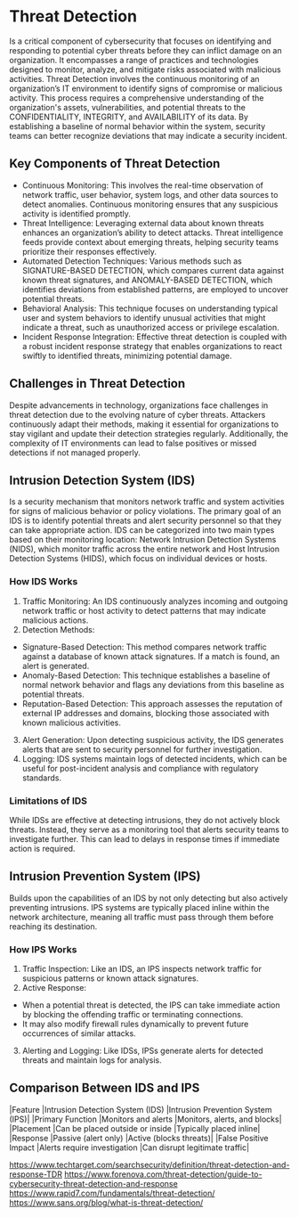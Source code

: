 # Threat Detection 
Is a critical component of cybersecurity that focuses on identifying and responding to potential cyber threats before they can inflict damage on an organization. It encompasses a range of practices and technologies designed to monitor, analyze, and mitigate risks associated with malicious activities. 
Threat Detection involves the continuous monitoring of an organization’s IT environment to identify signs of compromise or malicious activity. This process requires a comprehensive understanding of the organization's assets, vulnerabilities, and potential threats to the CONFIDENTIALITY, INTEGRITY, and AVAILABILITY of its data. By establishing a baseline of normal behavior within the system, security teams can better recognize deviations that may indicate a security incident.
## Key Components of Threat Detection
*  Continuous Monitoring: This involves the real-time observation of network traffic, user behavior, system logs, and other data sources to detect anomalies. Continuous monitoring ensures that any suspicious activity is identified promptly.
*  Threat Intelligence: Leveraging external data about known threats enhances an organization’s ability to detect attacks. Threat intelligence feeds provide context about emerging threats, helping security teams prioritize their responses effectively.
*  Automated Detection Techniques: Various methods such as SIGNATURE-BASED DETECTION, which compares current data against known threat signatures, and ANOMALY-BASED DETECTION, which identifies deviations from established patterns, are employed to uncover potential threats.
*  Behavioral Analysis: This technique focuses on understanding typical user and system behaviors to identify unusual activities that might indicate a threat, such as unauthorized access or privilege escalation.
*  Incident Response Integration: Effective threat detection is coupled with a robust incident response strategy that enables organizations to react swiftly to identified threats, minimizing potential damage.
## Challenges in Threat Detection
Despite advancements in technology, organizations face challenges in threat detection due to the evolving nature of cyber threats. Attackers continuously adapt their methods, making it essential for organizations to stay vigilant and update their detection strategies regularly. Additionally, the complexity of IT environments can lead to false positives or missed detections if not managed properly.
## Intrusion Detection System (IDS) 
Is a security mechanism that monitors network traffic and system activities for signs of malicious behavior or policy violations. The primary goal of an IDS is to identify potential threats and alert security personnel so that they can take appropriate action. IDS can be categorized into two main types based on their monitoring location: Network Intrusion Detection Systems (NIDS), which monitor traffic across the entire network and Host Intrusion Detection Systems (HIDS), which focus on individual devices or hosts.
### How IDS Works
1.	Traffic Monitoring: An IDS continuously analyzes incoming and outgoing network traffic or host activity to detect patterns that may indicate malicious actions. 
2.	Detection Methods: 
*  Signature-Based Detection: This method compares network traffic against a database of known attack signatures. If a match is found, an alert is generated.
*  Anomaly-Based Detection: This technique establishes a baseline of normal network behavior and flags any deviations from this baseline as potential threats.
*  Reputation-Based Detection: This approach assesses the reputation of external IP addresses and domains, blocking those associated with known malicious activities.
3.	Alert Generation: Upon detecting suspicious activity, the IDS generates alerts that are sent to security personnel for further investigation. 
4.	Logging: IDS systems maintain logs of detected incidents, which can be useful for post-incident analysis and compliance with regulatory standards. 
### Limitations of IDS
While IDSs are effective at detecting intrusions, they do not actively block threats. Instead, they serve as a monitoring tool that alerts security teams to investigate further. This can lead to delays in response times if immediate action is required. 
## Intrusion Prevention System (IPS)
Builds upon the capabilities of an IDS by not only detecting but also actively preventing intrusions. IPS systems are typically placed inline within the network architecture, meaning all traffic must pass through them before reaching its destination. 
### How IPS Works
1.	Traffic Inspection: Like an IDS, an IPS inspects network traffic for suspicious patterns or known attack signatures. 
2.	Active Response: 
*  When a potential threat is detected, the IPS can take immediate action by blocking the offending traffic or terminating connections.
*  It may also modify firewall rules dynamically to prevent future occurrences of similar attacks.
3.	Alerting and Logging: Like IDSs, IPSs generate alerts for detected threats and maintain logs for analysis.
## Comparison Between IDS and IPS
|Feature	|Intrusion Detection System (IDS)	|Intrusion Prevention System (IPS)|
|Primary Function	|Monitors and alerts	|Monitors, alerts, and blocks|
|Placement	|Can be placed outside or inside	|Typically placed inline|
|Response	|Passive (alert only)	|Active (blocks threats)|
|False Positive Impact	|Alerts require investigation	|Can disrupt legitimate traffic|










https://www.techtarget.com/searchsecurity/definition/threat-detection-and-response-TDR
https://www.forenova.com/threat-detection/guide-to-cybersecurity-threat-detection-and-response
https://www.rapid7.com/fundamentals/threat-detection/
https://www.sans.org/blog/what-is-threat-detection/
